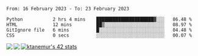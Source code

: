 <!--START_SECTION:waka-->

```text
From: 16 February 2023 - To: 23 February 2023

Python           2 hrs 4 mins    █████████████████████▓░░░   86.48 %
HTML             12 mins         ██▒░░░░░░░░░░░░░░░░░░░░░░   08.97 %
GitIgnore file   6 mins          █░░░░░░░░░░░░░░░░░░░░░░░░   04.48 %
CSS              0 secs          ░░░░░░░░░░░░░░░░░░░░░░░░░   00.07 %
```

<!--END_SECTION:waka-->
<a href="https://github.com/anuraghazra/github-readme-stats">
  <img align="left" src="https://github-readme-stats.vercel.app/api?username=Tanesan&count_private=true&show_icons=true" />
<img align="left" src="https://github-readme-stats.vercel.app/api/top-langs/?username=Tanesan" />
</a>

[![ktanemur's 42 stats](https://badge42.vercel.app/api/v2/cl1wslf6s002109l771rng2w8/stats?cursusId=21&coalitionId=62)](https://github.com/JaeSeoKim/badge42)
